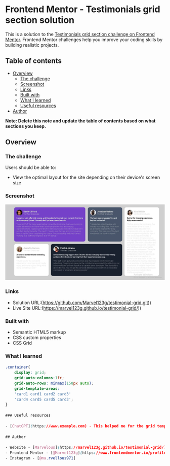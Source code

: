 # Frontend Mentor - Testimonials grid section solution

This is a solution to the [Testimonials grid section challenge on Frontend Mentor](https://www.frontendmentor.io/challenges/testimonials-grid-section-Nnw6J7Un7). Frontend Mentor challenges help you improve your coding skills by building realistic projects. 

## Table of contents

- [Overview](#overview)
  - [The challenge](#the-challenge)
  - [Screenshot](#screenshot)
  - [Links](#links)
  - [Built with](#built-with)
  - [What I learned](#what-i-learned)
  - [Useful resources](#useful-resources)
- [Author](#author)

**Note: Delete this note and update the table of contents based on what sections you keep.**

## Overview

### The challenge

Users should be able to:

- View the optimal layout for the site depending on their device's screen size

### Screenshot

![](screenshot.JPG)

### Links

- Solution URL:(https://github.com/Marvel123g/testimonial-grid.git))
- Live Site URL:(https://marvel123g.github.io/testimonial-grid/))

### Built with

- Semantic HTML5 markup
- CSS custom properties
- CSS Grid

### What I learned

```css
.container{
    display: grid;
    grid-auto-columns:1fr;
    grid-auto-rows: minmax(150px auto);
    grid-template-areas:
    'card1 card1 card2 card3'
    'card4 card5 card5 card3';
}

### Useful resources

- [ChatGPT](https://www.example.com) - This helped me for the grid template areas.

## Author

- Website - [Marvelous](https://marvel123g.github.io/testimonial-grid/))
- Frontend Mentor - [@Marvel123g](https://www.frontendmentor.io/profile/Marvel123g)
- Instagram - [@ma.rvellous971]
